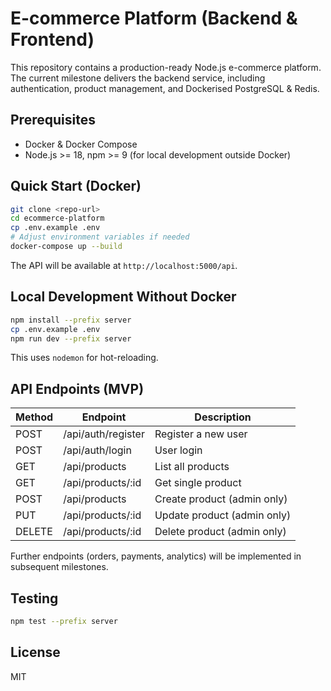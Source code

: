 # E-commerce Platform (Backend & Frontend)

This repository contains a production-ready Node.js e-commerce platform. The current milestone delivers the backend service, including authentication, product management, and Dockerised PostgreSQL & Redis.

## Prerequisites

- Docker & Docker Compose
- Node.js >= 18, npm >= 9 (for local development outside Docker)

## Quick Start (Docker)

```bash
git clone <repo-url>
cd ecommerce-platform
cp .env.example .env
# Adjust environment variables if needed
docker-compose up --build
```

The API will be available at `http://localhost:5000/api`.

## Local Development Without Docker

```bash
npm install --prefix server
cp .env.example .env
npm run dev --prefix server
```

This uses `nodemon` for hot-reloading.

## API Endpoints (MVP)

| Method | Endpoint                | Description                  |
|--------|-------------------------|------------------------------|
| POST   | /api/auth/register      | Register a new user          |
| POST   | /api/auth/login         | User login                   |
| GET    | /api/products           | List all products            |
| GET    | /api/products/:id       | Get single product           |
| POST   | /api/products           | Create product (admin only)  |
| PUT    | /api/products/:id       | Update product (admin only)  |
| DELETE | /api/products/:id       | Delete product (admin only)  |

Further endpoints (orders, payments, analytics) will be implemented in subsequent milestones.

## Testing

```bash
npm test --prefix server
```

## License

MIT
